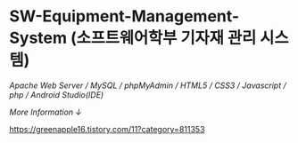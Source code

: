 # SW-Equipment-Management-System (소프트웨어학부 기자재 관리 시스템)

*Apache Web Server  /  MySQL  /  phpMyAdmin  /  HTML5  /  CSS3  /  Javascript  /  php  /  Android Studio(IDE)*

*More Information ↓*

https://greenapple16.tistory.com/11?category=811353
